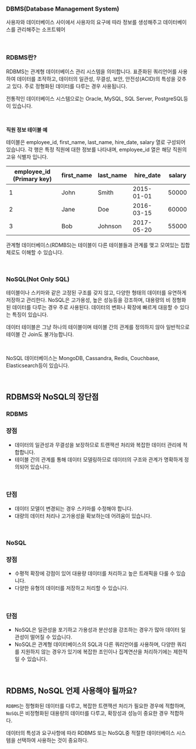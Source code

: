 ### DBMS(Database Management System)

사용자와 데이터베이스 사이에서 사용자의 요구에 따라 정보를 생성해주고 데이터베이스를 관리해주는 소프트웨어

<br>

### RDBMS란?

RDBMS는 관계형 데이터베이스 관리 시스템을 의미합니다. 표준화된 쿼리언어를 사용하여 데이터를 조작하고, 데이터의 일관성, 무결성, 보안, 안전성(ACID)의 특성을 갖추고 있다. 주로 정형화된 데이터를 다루는 경우 사용됩니다.

전통적인 데이터베이스 시스템으로는 Oracle, MySQL, SQL Server, PostgreSQL등이 있습니다.

<br>

**직원 정보 테이블 예**

테이블은 employee_id, first_name, last_name, hire_date, salary 열로 구성되어 있습니다. 각 행은 특정 직원에 대한 정보를 나타내며, employee_id 열은 해당 직원의 고유 식별자 입니다.

| employee_id (Primary key) | first_name | last_name | hire_date | salary |
| --- | --- | --- | --- | --- |
| 1 | John | Smith | 2015-01-01 | 50000 |
| 2 | Jane | Doe | 2016-03-15 | 60000 |
| 3 | Bob | Johnson | 2017-05-20 | 55000 |

관계형 데이터베이스(RDMBS)는 테이블이 다른 테이블들과 관계를 맺고 모여있는 집합체로도 이해할 수 있습니다.

<br>

### NoSQL(Not Only SQL)

테이블이나 스키마와 같은 고정된 구조를 갖지 않고, 다양한 형태의 데이터를 유연하게 저장하고 관리한다. NoSQL은 고가용성, 높은 성능등을 강조하며, 대용량의 비 정형화된 데이터를 다루는 경우 주로 사용된다. 데이터의 변화나 확장에 빠르게 대응할 수 있다는 특징이 있습니다.  

데이터 테이블은 그냥 하나의 테이블이며 테이블 간의 관계를 정의하지 않아 일반적으로 테이블 간 Join도 불가능합니다.

<br>

NoSQL 데이터베이스는 MongoDB, Cassandra, Redis, Couchbase, Elasticsearch등이 있습니다. 

<br>

## **RDBMS와 NoSQL의 장단점**

### **RDBMS**

### **장점**

- 데이터의 일관성과 무결성을 보장하므로 트랜잭션 처리와 복잡한 데이터 관리에 적합합니다.
- 테이블 간의 관계를 통해 데이터 모델링하므로 데이터의 구조와 관계가 명확하게 정의되어 있습니다.

<br>

### **단점**

- 데이터 모델이 변경되는 경우 스키마를 수정해야 합니다.
- 대량의 데이터 처리나 고가용성을 확보하는데 어려움이 있습니다.

<br>

### **NoSQL**

### **장점**

- 수평적 확장에 강점이 있어 대용량 데이터를 처리하고 높은 트래픽을 다룰 수 있습니다.
- 다양한 유형의 데이터를 저장하고 처리할 수 있습니다.

<br>

### **단점**

- NoSQL은 일관성을 포기하고 가용성과 분산성을 강조하는 경우가 많아 데이터 일관성이 떨어질 수 있습니다.
- NoSQL은 관계형 데이터베이스의 SQL과 다른 쿼리언어를 사용하며, 다양한 쿼리를 지원하지 않는 경우가 있기에 복잡한 조인이나 집계연산을 처리하기에는 제한적일 수 있습니다.

<br>

## **RDBMS, NoSQL 언제 사용해야 될까요?**

`RDBMS`는 정형화된 데이터를 다루고, 복잡한 트랜잭션 처리가 필요한 경우에 적합하며, `NoSQL`은 비정형화된 대용량의 데이터를 다루고, 확장성과 성능이 중요한 경우 적합하다. 

데이터의 특성과 요구사항에 따라 RDBMS 또는 NoSQL중 적절한 데이터베이스 시스템을 선택하여 사용하는 것이 중요하다.
